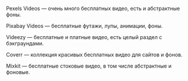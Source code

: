 Pexels Videos
 — очень много бесплатных видео, есть и абстрактные фоны.

Pixabay Videos
 — бесплатные футажи, лупы, анимации, фоны.

Videezy
 — бесплатные и платные видео, есть целый раздел с бэкграундами.

Coverr
 — коллекция красивых бесплатных видео для сайтов и фонов.

Mixkit
 — бесплатные стоковые видео, в том числе абстрактные и фоновые.
